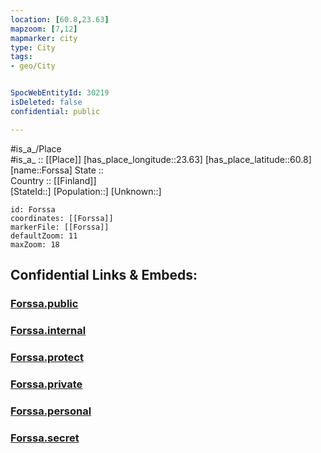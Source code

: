 ```yaml
---
location: [60.8,23.63] 
mapzoom: [7,12] 
mapmarker: city 
type: City
tags:
- geo/City


SpocWebEntityId: 30219
isDeleted: false
confidential: public

---
```

#is_a_/Place  
#is_a_ :: [[Place]] 
[has_place_longitude::23.63] 
[has_place_latitude::60.8] 
[name::Forssa] 
State ::  
Country :: [[Finland]]  
[StateId::] 
[Population::] 
[Unknown::] 


```leaflet
id: Forssa
coordinates: [[Forssa]] 
markerFile: [[Forssa]] 
defaultZoom: 11 
maxZoom: 18
```


## Confidential Links & Embeds: 

### [Forssa.public](/_public/\Earth\Continent\Europe\Europe~North\Finland\Provinces~Finland\Western_Finland\counties~Western_Finland\Kanta-Häme\CityForssa.public.md) 

### [Forssa.internal](/_internal/\Earth\Continent\Europe\Europe~North\Finland\Provinces~Finland\Western_Finland\counties~Western_Finland\Kanta-Häme\CityForssa.internal.md) 

### [Forssa.protect](/_protect/\Earth\Continent\Europe\Europe~North\Finland\Provinces~Finland\Western_Finland\counties~Western_Finland\Kanta-Häme\CityForssa.protect.md) 

### [Forssa.private](/_private/\Earth\Continent\Europe\Europe~North\Finland\Provinces~Finland\Western_Finland\counties~Western_Finland\Kanta-Häme\CityForssa.private.md) 

### [Forssa.personal](/_personal/\Earth\Continent\Europe\Europe~North\Finland\Provinces~Finland\Western_Finland\counties~Western_Finland\Kanta-Häme\CityForssa.personal.md) 

### [Forssa.secret](/_secret/\Earth\Continent\Europe\Europe~North\Finland\Provinces~Finland\Western_Finland\counties~Western_Finland\Kanta-Häme\CityForssa.secret.md)

